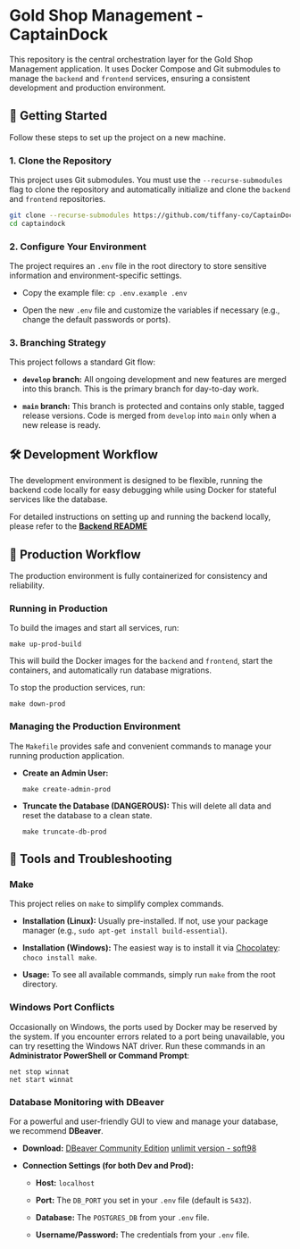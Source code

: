 
# Gold Shop Management - CaptainDock

This repository is the central orchestration layer for the Gold Shop Management application. It uses Docker Compose and Git submodules to manage the `backend` and `frontend` services, ensuring a consistent development and production environment.

## 🚀 Getting Started

Follow these steps to set up the project on a new machine.

### 1. Clone the Repository

This project uses Git submodules. You must use the `--recurse-submodules` flag to clone the repository and automatically initialize and clone the `backend` and `frontend` repositories.

```bash
git clone --recurse-submodules https://github.com/tiffany-co/CaptainDock
cd captaindock

```

### 2. Configure Your Environment

The project requires an `.env` file in the root directory to store sensitive information and environment-specific settings.

-   Copy the example file: `cp .env.example .env`
    
-   Open the new `.env` file and customize the variables if necessary (e.g., change the default passwords or ports).
    

### 3. Branching Strategy

This project follows a standard Git flow:

-   **`develop` branch:** All ongoing development and new features are merged into this branch. This is the primary branch for day-to-day work.
    
-   **`main` branch:** This branch is protected and contains only stable, tagged release versions. Code is merged from `develop` into `main` only when a new release is ready.
    

## 🛠️ Development Workflow

The development environment is designed to be flexible, running the backend code locally for easy debugging while using Docker for stateful services like the database.

For detailed instructions on setting up and running the backend locally, please refer to the [**Backend README**](https://github.com/tiffany-co/backend)

## 🚢 Production Workflow

The production environment is fully containerized for consistency and reliability.

### Running in Production

To build the images and start all services, run:

```
make up-prod-build

```

This will build the Docker images for the `backend` and `frontend`, start the containers, and automatically run database migrations.

To stop the production services, run:

```
make down-prod

```

### Managing the Production Environment

The `Makefile` provides safe and convenient commands to manage your running production application.

-   **Create an Admin User:**
    
    ```
    make create-admin-prod
    
    ```
    
-   **Truncate the Database (DANGEROUS):** This will delete all data and reset the database to a clean state.
    
    ```
    make truncate-db-prod
    
    ```
    

## 🧰 Tools and Troubleshooting

### Make

This project relies on `make` to simplify complex commands.

-   **Installation (Linux):** Usually pre-installed. If not, use your package manager (e.g., `sudo apt-get install build-essential`).
    
-   **Installation (Windows):** The easiest way is to install it via [Chocolatey](https://chocolatey.org/): `choco install make`.
    
-   **Usage:** To see all available commands, simply run `make` from the root directory.
    

### Windows Port Conflicts

Occasionally on Windows, the ports used by Docker may be reserved by the system. If you encounter errors related to a port being unavailable, you can try resetting the Windows NAT driver. Run these commands in an **Administrator PowerShell or Command Prompt**:

```
net stop winnat
net start winnat

```

### Database Monitoring with DBeaver

For a powerful and user-friendly GUI to view and manage your database, we recommend **DBeaver**.

-   **Download:**  [DBeaver Community Edition](https://dbeaver.io/download/) [unlimit version - soft98](https://soft98.ir/software/programming/2962-dbeaver.html)
    
-   **Connection Settings (for both Dev and Prod):**
    
    -   **Host:**  `localhost`
        
    -   **Port:** The `DB_PORT` you set in your `.env` file (default is `5432`).
        
    -   **Database:** The `POSTGRES_DB` from your `.env` file.
        
    -   **Username/Password:** The credentials from your `.env` file.